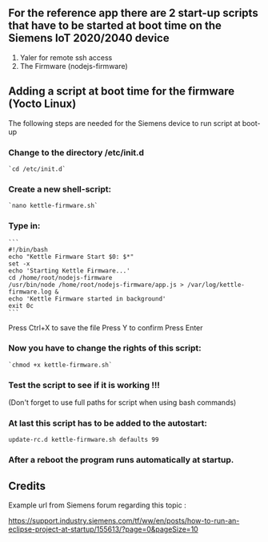 ## For the reference app there are 2 start-up scripts that have to be started at boot time on the Siemens IoT 2020/2040 device

1. Yaler for remote ssh access
2. The Firmware (nodejs-firmware)

## Adding a script at boot time for the firmware (Yocto Linux)

The following steps are needed for the Siemens device to run script at boot-up

### Change to the directory /etc/init.d

    `cd /etc/init.d`


### Create a new shell-script:

    `nano kettle-firmware.sh`

### Type in:

    ```
    #!/bin/bash
    echo "Kettle Firmware Start $0: $*"
    set -x
    echo 'Starting Kettle Firmware...'
    cd /home/root/nodejs-firmware
    /usr/bin/node /home/root/nodejs-firmware/app.js > /var/log/kettle-firmware.log &
    echo 'Kettle Firmware started in background'
    exit 0c
    ```

Press Ctrl+X to save the file
Press Y to confirm
Press Enter

### Now you have to change the rights of this script:

    `chmod +x kettle-firmware.sh`

### Test the script to see if it is working !!!

(Don't forget to use full paths for script when using bash commands)

### At last this script has to be added to the autostart:

`update-rc.d kettle-firmware.sh defaults 99`

### After a reboot the program runs automatically at startup.

## Credits

Example url from Siemens forum regarding this topic :

https://support.industry.siemens.com/tf/ww/en/posts/how-to-run-an-eclipse-project-at-startup/155613/?page=0&pageSize=10

